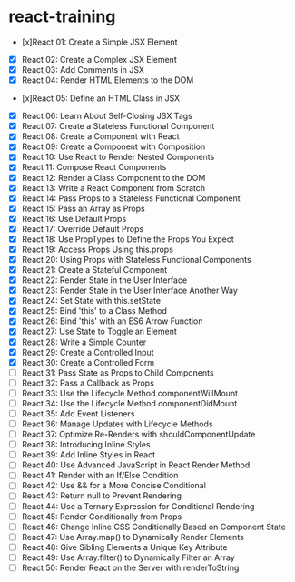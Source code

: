 # react-training

- [x]React 01: Create a Simple JSX Element
- [x] React 02: Create a Complex JSX Element
- [x] React 03: Add Comments in JSX
- [x] React 04: Render HTML Elements to the DOM
- [x]React 05: Define an HTML Class in JSX
- [x] React 06: Learn About Self-Closing JSX Tags
- [x] React 07: Create a Stateless Functional Component
- [x] React 08: Create a Component with React
- [x] React 09: Create a Component with Composition
- [x] React 10: Use React to Render Nested Components
- [x] React 11: Compose React Components
- [x] React 12: Render a Class Component to the DOM
- [x] React 13: Write a React Component from Scratch
- [x] React 14: Pass Props to a Stateless Functional Component
- [x] React 15: Pass an Array as Props
- [x] React 16: Use Default Props
- [x] React 17: Override Default Props
- [x] React 18: Use PropTypes to Define the Props You Expect
- [x] React 19: Access Props Using this.props
- [x] React 20: Using Props with Stateless Functional Components
- [x] React 21: Create a Stateful Component
- [x] React 22: Render State in the User Interface
- [x] React 23: Render State in the User Interface Another Way
- [x] React 24: Set State with this.setState
- [x] React 25: Bind 'this' to a Class Method
- [x] React 26: Bind 'this' with an ES6 Arrow Function
- [x] React 27: Use State to Toggle an Element
- [x] React 28: Write a Simple Counter
- [x] React 29: Create a Controlled Input
- [x] React 30: Create a Controlled Form
- [ ] React 31: Pass State as Props to Child Components
- [ ] React 32: Pass a Callback as Props
- [ ] React 33: Use the Lifecycle Method componentWillMount
- [ ] React 34: Use the Lifecycle Method componentDidMount
- [ ] React 35: Add Event Listeners
- [ ] React 36: Manage Updates with Lifecycle Methods
- [ ] React 37: Optimize Re-Renders with shouldComponentUpdate
- [ ] React 38: Introducing Inline Styles
- [ ] React 39: Add Inline Styles in React
- [ ] React 40: Use Advanced JavaScript in React Render Method
- [ ] React 41: Render with an If/Else Condition
- [ ] React 42: Use && for a More Concise Conditional
- [ ] React 43: Return null to Prevent Rendering
- [ ] React 44: Use a Ternary Expression for Conditional Rendering
- [ ] React 45: Render Conditionally from Props
- [ ] React 46: Change Inline CSS Conditionally Based on Component State
- [ ] React 47: Use Array.map() to Dynamically Render Elements
- [ ] React 48: Give Sibling Elements a Unique Key Attribute
- [ ] React 49: Use Array.filter() to Dynamically Filter an Array
- [ ] React 50: Render React on the Server with renderToString
